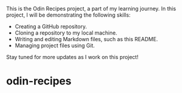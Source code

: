 This is the Odin Recipes project, a part of my learning journey. In this 
project, I will be demonstrating the following skills:

- Creating a GitHub repository.
- Cloning a repository to my local machine.
- Writing and editing Markdown files, such as this README.
- Managing project files using Git.

Stay tuned for more updates as I work on this project!

# odin-recipes
